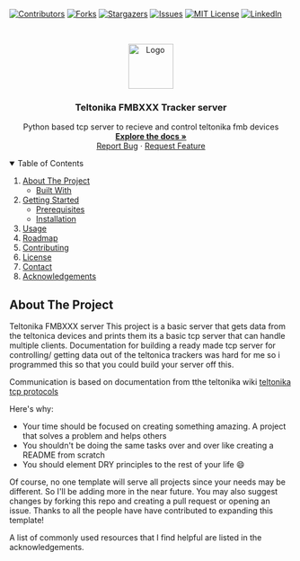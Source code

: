 <!-- PROJECT SHIELDS -->
<!--
*** I'm using markdown "reference style" links for readability.
*** Reference links are enclosed in brackets [ ] instead of parentheses ( ).
*** See the bottom of this document for the declaration of the reference variables
*** for contributors-url, forks-url, etc. This is an optional, concise syntax you may use.
*** https://www.markdownguide.org/basic-syntax/#reference-style-links
-->
[![Contributors][contributors-shield]][contributors-url]
[![Forks][forks-shield]][forks-url]
[![Stargazers][stars-shield]][stars-url]
[![Issues][issues-shield]][issues-url]
[![MIT License][license-shield]][license-url]
[![LinkedIn][linkedin-shield]][linkedin-url]
<!-- PROJECT LOGO -->
<br />
<p align="center">
  <a href="https://github.com/othneildrew/Best-README-Template">
    <img src="images/logo.png" alt="Logo" width="80" height="80">
  </a>

  <h3 align="center">Teltonika FMBXXX Tracker server</h3>

  <p align="center">
    Python based tcp server to recieve and control teltonika fmb devices
    <br />
    <a href="https://github.com/othneildrew/Best-README-Template"><strong>Explore the docs »</strong></a>
    <br />
    <a href="https://github.com/karticr/Teltonika_FMBXXX_TCP_Server/issues">Report Bug</a>
    ·
    <a href="https://github.com/karticr/Teltonika_FMBXXX_TCP_Server/issues">Request Feature</a>
  </p>
</p>


<!-- TABLE OF CONTENTS -->
<details open="open">
  <summary>Table of Contents</summary>
  <ol>
    <li>
      <a href="#about-the-project">About The Project</a>
      <ul>
        <li><a href="#built-with">Built With</a></li>
      </ul>
    </li>
    <li>
      <a href="#getting-started">Getting Started</a>
      <ul>
        <li><a href="#prerequisites">Prerequisites</a></li>
        <li><a href="#installation">Installation</a></li>
      </ul>
    </li>
    <li><a href="#usage">Usage</a></li>
    <li><a href="#roadmap">Roadmap</a></li>
    <li><a href="#contributing">Contributing</a></li>
    <li><a href="#license">License</a></li>
    <li><a href="#contact">Contact</a></li>
    <li><a href="#acknowledgements">Acknowledgements</a></li>
  </ol>
</details>


<!-- ABOUT THE PROJECT -->
## About The Project

Teltonika FMBXXX server
This project is a basic server that gets data from the teltonica devices and prints them its a basic tcp server that can handle multiple clients. Documentation for building a ready made tcp server for controlling/ getting data out of the teltonica trackers was hard for me so i programmed this so that you could build your server off this.

Communication is based on documentation from tthe teltonika wiki <a href="https://wiki.teltonika-sas.com/wikibase/index.php?title=Teltonika_data_sending/receiving_protocols&mobileaction=toggle_view_mobile">teltonika tcp protocols</a>

Here's why:
* Your time should be focused on creating something amazing. A project that solves a problem and helps others
* You shouldn't be doing the same tasks over and over like creating a README from scratch
* You should element DRY principles to the rest of your life :smile:

Of course, no one template will serve all projects since your needs may be different. So I'll be adding more in the near future. You may also suggest changes by forking this repo and creating a pull request or opening an issue. Thanks to all the people have have contributed to expanding this template!

A list of commonly used resources that I find helpful are listed in the acknowledgements.














<!-- MARKDOWN LINKS & IMAGES -->
<!-- https://www.markdownguide.org/basic-syntax/#reference-style-links -->
[contributors-shield]: https://img.shields.io/github/contributors/karticr/Teltonika_FMBXXX_TCP_Server?style=for-the-badge
[contributors-url]: https://github.com/karticr/Teltonika_FMBXXX_TCP_Server/graphs/contributors

[forks-shield]: https://img.shields.io/github/forks/karticr/Teltonika_FMBXXX_TCP_Server?style=for-the-badge
[forks-url]: https://github.com/karticr/Teltonika_FMBXXX_TCP_Server/network/members

[stars-shield]: https://img.shields.io/github/stars/karticr/Teltonika_FMBXXX_TCP_Server?style=for-the-badge
[stars-url]: https://github.com/karticr/Teltonika_FMBXXX_TCP_Server/stargazers
[issues-shield]: https://img.shields.io/github/issues/karticr/Teltonika_FMBXXX_TCP_Server?style=for-the-badge
[issues-url]: https://github.com/karticr/Teltonika_FMBXXX_TCP_Server/issues
[license-shield]: https://img.shields.io/github/license/karticr/Teltonika_FMBXXX_TCP_Server?style=for-the-badge
[license-url]: https://github.com/karticr/Teltonika_FMBXXX_TCP_Server/blob/main/LICENSE
[linkedin-shield]: https://img.shields.io/badge/-upwork-black.svg?style=for-the-badge&logo=upwork&colorB=555
[linkedin-url]: https://www.upwork.com/freelancers/~01d20139671a0c34bb
[product-screenshot]: images/screenshot.png